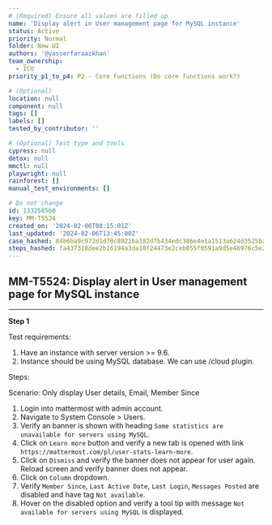```yaml
---
# (Required) Ensure all values are filled up
name: 'Display alert in User management page for MySQL instance'
status: Active
priority: Normal
folder: New UI
authors: '@yasserfaraazkhan'
team_ownership:
  - ICU
priority_p1_to_p4: P2 - Core Functions (Do core functions work?)

# (Optional)
location: null
component: null
tags: []
labels: []
tested_by_contributor: ''

# (Optional) Test type and tools
cypress: null
detox: null
mmctl: null
playwright: null
rainforest: []
manual_test_environments: []

# Do not change
id: 133258560
key: MM-T5524
created_on: '2024-02-06T08:15:01Z'
last_updated: '2024-02-06T13:45:00Z'
case_hashed: 84b6ba9c972d1d70c8922ba182d7b434edc386e4e1a1513a624d3525ba8dd4f9d1de73b6c278d9a0e44859b9c5b620a7
steps_hashed: fa437318dee2b16194a3da10f24473e2ceb055f0591a9d5e46976c5e280b22493482a23492e806be7b342c9e18003928
---
```


<!-- (Auto-generated) Based on frontmatter's "key" and "name" -->

## MM-T5524: Display alert in User management page for MySQL instance

---

**Step 1**

Test requirements:

1. Have an instance with server version >= 9.6.
2. Instance should be using MySQL database. We can use /cloud plugin.

Steps:

Scenario: Only display User details, Email, Member Since

1. Login into mattermost with admin account.
2. Navigate to System Console > Users.
3. Verify an banner is shown with heading `Some statistics are unavailable for servers using MySQL`.
4. Click on `Learn more` button and verify a new tab is opened with link `https://mattermost.com/pl/user-stats-learn-more`.
5. Click on `Dismiss` and verify the banner does not appear for user again. Reload screen and verify banner does not appear.
6. Click on `Column` dropdown.
7. Verify `Member Since`, `Last Active Date`, `Last Login`, `Messages Posted` are disabled and have tag `Not available`.
8. Hover on the disabled option and verify a tool tip with message `Not available for servers using MySQL` is displayed.
